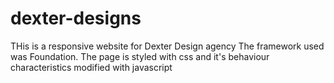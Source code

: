 # dexter-designs
THis is a responsive website for Dexter Design agency
The framework used was Foundation.
The page is styled with css and it's behaviour characteristics modified with javascript
